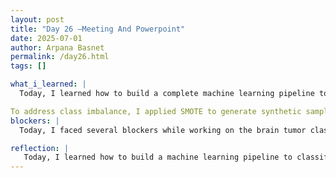 ```yaml
---
layout: post
title: "Day 26 –Meeting And Powerpoint"
date: 2025-07-01
author: Arpana Basnet
permalink: /day26.html
tags: []

what_i_learned: |
  Today, I learned how to build a complete machine learning pipeline to classify brain tumor types using high-dimensional gene expression data. I explored the dataset to check its structure, cleaned it by verifying there were no missing values, and encoded the categorical labels with LabelEncoder. I practiced splitting the data into training and testing sets while keeping the class distribution balanced through stratified sampling. To prepare the features, I scaled them with MinMaxScaler, making sure to fit the scaler only on the training data and apply it separately to the test data to avoid data leakage. I also selected the top 1000 most informative features using mutual information to reduce dimensionality and help the model focus on the most relevant genes.

To address class imbalance, I applied SMOTE to generate synthetic samples and create a balanced training set. I replaced the Random Forest classifier with XGBoost, a more advanced model that performs well with large numbers of features. I learned how to configure XGBoost parameters like the number of estimators, tree depth, and learning rate to improve accuracy. After training the model on the resampled data, I evaluated it with metrics such as accuracy, precision, recall, F1-score, and a detailed classification report. This process helped me understand how careful preprocessing, feature selection, and choosing the right model can significantly improve prediction of brain tumor types in a machine learning project.
blockers: |
  Today, I faced several blockers while working on the brain tumor classification project. One major issue was that my labels were accidentally included in the feature columns, which caused errors during scaling and model training. I also had confusion about how to correctly split the data into training and testing sets and apply scaling without introducing data leakage. Initially, I used .fit_transform() on both the training and test data, which led to inconsistent scaling results. Integrating SMOTE and replacing the Random Forest classifier with XGBoost was challenging because I wasn’t sure exactly where to insert the code and how to adjust the fit and predict steps. Additionally, I ran into errors with missing imports for functions like mutual_info_classif and had trouble deciding how many top features to select to improve model accuracy without overfitting.

reflection: |
   Today, I learned how to build a machine learning pipeline to classify brain tumor types using gene expression data. I practiced encoding labels, scaling the data correctly, and selecting the top 1000 features to improve model focus. I used SMOTE to balance the training set so the model could better recognize both tumor classes. Replacing Random Forest with XGBoost taught me how powerful advanced models can be for high-dimensional datasets. Overall, this experience helped me understand the importance of careful preprocessing, model selection, and debugging to improve accuracy.
---
```






